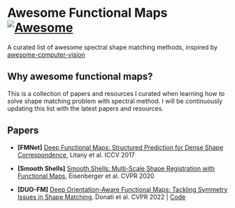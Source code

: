 # Awesome Functional Maps [![Awesome](https://cdn.rawgit.com/sindresorhus/awesome/d7305f38d29fed78fa85652e3a63e154dd8e8829/media/badge.svg)](https://github.com/sindresorhus/awesome)
A curated list of awesome spectral shape matching methods, inspired by [awesome-computer-vision](https://github.com/jbhuang0604/awesome-computer-vision/tree/master)

## Why awesome functional maps?

This is a collection of papers and resources I curated when learning how to solve shape matching problem with spectral method. I will be continuously updating this list with the latest papers and resources.

## Papers


- **[FMNet]** [Deep Functional Maps: Structured Prediction for Dense Shape Correspondence](https://cvg.cit.tum.de/_media/spezial/bib/litany-iccv17.pdf), Litany et al. ICCV 2017

- **[Smooth Shells]** [Smooth Shells: Multi-Scale Shape Registration with Functional Maps](https://openaccess.thecvf.com/content_CVPR_2020/papers/Eisenberger_Smooth_Shells_Multi-Scale_Shape_Registration_With_Functional_Maps_CVPR_2020_paper.pdf), Eisenberger et al. CVPR 2020

- **[DUO-FM]** [Deep Orientation-Aware Functional Maps: Tackling Symmetry Issues in Shape Matching](https://www.lix.polytechnique.fr/~maks/papers/CVPR22_DeepCompFmaps.pdf), Donati et al. CVPR 2022 | [Code](https://github.com/nicolasdonati/DUO-FM)

